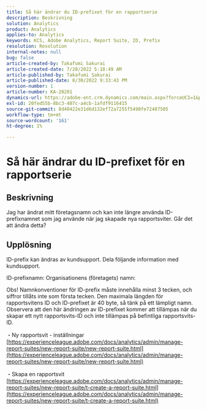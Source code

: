 ```yaml
---
title: Så här ändrar du ID-prefixet för en rapportserie
description: Beskrivning
solution: Analytics
product: Analytics
applies-to: Analytics
keywords: KCS, Adobe Analytics, Report Suite, ID, Prefix
resolution: Resolution
internal-notes: null
bug: false
article-created-by: Takafumi Sakurai
article-created-date: 7/28/2022 5:18:49 AM
article-published-by: Takafumi Sakurai
article-published-date: 8/30/2022 9:33:43 PM
version-number: 1
article-number: KA-20201
dynamics-url: https://adobe-ent.crm.dynamics.com/main.aspx?forceUCI=1&pagetype=entityrecord&etn=knowledgearticle&id=373311bf-340e-ed11-82e5-000d3a379369
exl-id: 20fed55b-8bc3-407c-a4cb-1afdf9116415
source-git-commit: 8d40422e31d6d132ef72a7255f5490fe72487505
workflow-type: tm+mt
source-wordcount: '161'
ht-degree: 1%

---
```


# Så här ändrar du ID-prefixet för en rapportserie

## Beskrivning

Jag har ändrat mitt företagsnamn och kan inte längre använda ID-prefixnamnet som jag använde när jag skapade nya rapportsviter. Går det att ändra detta?

## Upplösning


ID-prefix kan ändras av kundsupport. Dela följande information med kundsupport.

ID-prefixnamn: Organisationens (företagets) namn:

Obs! Namnkonventioner för ID-prefix måste innehålla minst 3 tecken, och siffror tillåts inte som första tecken. Den maximala längden för rapportsvitens ID och ID-prefixet är 40 byte, så tänk på ett lämpligt namn. Observera att den här ändringen av ID-prefixet kommer att tillämpas när du skapar ett nytt rapportsvits-ID och inte tillämpas på befintliga rapportsvits-ID.

・Ny rapportsvit - inställningar
[https://experienceleague.adobe.com/docs/analytics/admin/manage-report-suites/new-report-suite/new-report-suite.html](https://experienceleague.adobe.com/docs/analytics/admin/manage-report-suites/new-report-suite/new-report-suite.html)

・Skapa en rapportsvit
[https://experienceleague.adobe.com/docs/analytics/admin/manage-report-suites/new-report-suite/t-create-a-report-suite.html](https://experienceleague.adobe.com/docs/analytics/admin/manage-report-suites/new-report-suite/t-create-a-report-suite.html)
